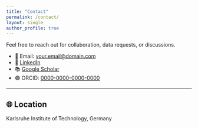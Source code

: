 ```yaml
---
title: "Contact"
permalink: /contact/
layout: single
author_profile: true
---
```

 
Feel free to reach out for collaboration, data requests, or discussions.
 
- 📧 Email: [your.email@domain.com](mailto:your.email@domain.com)
- 🔗 [LinkedIn](https://linkedin.com/in/prashaant-k)
- 📚 [Google Scholar](https://scholar.google.com/citations?user=xxxxx)
- 🟢 ORCID: [0000-0000-0000-0000](https://orcid.org/0000-0000-0000-0000)
 
---
 
## 🌐 Location
Karlsruhe Institute of Technology, Germany
